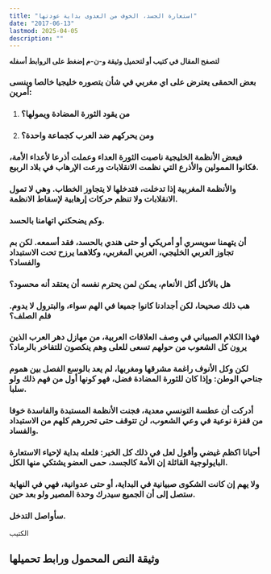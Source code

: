 ```yaml
---
title: "استعارة الجسد، الخوف من العدوى بداية عودتها"
date: "2017-06-13"
lastmod: 2025-04-05
description: ""
---
```

**لتصفح المقال في كتيب أو لتحميل وثيقة و-ن-م إضغط على الروابط أسفله**

### بعض الحمقى يعترض على اي مغربي في شأن يتصوره خليجيا خالصا وينسى أمرين:

1. ### من يقود الثورة المضادة ويمولها؟
2. ### ومن يحركهم ضد العرب كجماعة واحدة؟

### فبعض الأنظمة الخليجية ناصبت الثورة العداء وعملت أذرعا لأعداء الأمة، فكانوا الممولين والأذرع التي نظمت الانقلابات ورعت الإرهاب في بلاد الربيع.

### والأنظمة المغربية إذا تدخلت، فتدخلها لا يتجاوز الخطاب. وهي لا تمول الانقلابات ولا تنظم حركات إرهابية لإسقاط الانظمة.

### وكم يضحكني اتهامنا بالحسد.

### أن يتهمنا سويسري أو أمريكي أو حتى هندي بالحسد، فقد أسمعه. لكن بم تجاوز العربي الخليجي، العربي المغربي، وكلاهما يرزح تحت الاستبداد والفساد؟

### هل بالأكل أكل الأنعام، يمكن لمن يحترم نفسه أن يعتقد أنه محسود؟

### هب ذلك صحيحا، لكن أجدادنا كانوا جميعا في الهم سواء، والبترول لا يدوم. فلم الصلف؟

### فهذا الكلام الصبياني في وصف العلاقات العربية، من مهازل دهر العرب الذين يرون كل الشعوب من حولهم تسعى للعلى وهم ينكصون للتفاخر بالرماد؟

### لكن وكل الأنوف راغمة مشرقها ومغربها، لم يعد بالوسع الفصل بين هموم جناحي الوطن: وإذا كان للثورة المضادة فضل، فهو كونها أول من فهم ذلك ولو سلبا.

### أدركت أن عطسة التونسي معدية، فجنت الأنظمة المستبدة والفاسدة خوفا من قفزة نوعية في وعي الشعوب، لن تتوقف حتى تحررهم كلهم من الاستبداد والفساد.

### أحيانا اكظم غيضي وأقول لعل في ذلك كل الخير: فلعله بداية لإحياء الاستعارة البايولوجية القائلة إن الأمة كالجسد، حمى العضو يشتكي منها الكل.

### ولا يهم إن كانت الشكوى صبيانية في البداية، أو حتى عدوانية، فهي في النهاية ستصل إلى أن الجميع سيدرك وحدة المصير ولو بعد حين.

### سأواصل التدخل.

الكتيب

## وثيقة النص المحمول ورابط تحميلها

###
